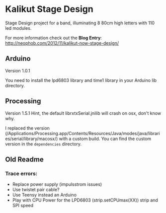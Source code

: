 # Kalikut Stage Design

Stage Design project for a band, illuminating 8 80cm high letters with 110 led modules.

For more information check out the **Blog Entry**: http://neophob.com/2012/11/kalikut-now-stage-design/

## Arduino
Version 1.0.1

You need to install the lpd6803 library and time1 library in your Arduino lib directory.

## Processing
Version 1.5.1
Hint, the default librxtxSerial.jnilib will crash on osx, don't know why.

I replaced the version (/Applications/Processing.app/Contents/Resources/Java/modes/java/libraries/serial/library/macosx/) with a custom build. You can find the custom version in the `dependencies` directory.

## Old Readme

### Trace errors:
* Replace power supply (impulsstrom issues)
* Use twistet pair cable?
* Use Teensy instead an Arduino
* Play with CPU Power for the LPD6803 (strip.setCPUmax(XX)) strip and SPI speed

